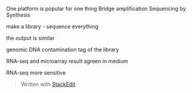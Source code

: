 One platform is popular for one thing
Bridge amplification 
Sequencing by Synthesis

make a library - sequence everything

the output is similar

genomic DNA contamination
tag of the library

RNA-seq and microarray result agreen in medium

RNA-seq more sensitive


> Written with [StackEdit](https://stackedit.io/).
<!--stackedit_data:
eyJoaXN0b3J5IjpbMTc0MTkzOTI1MywtMTQ2ODI4MzQzMSwtMz
M5Mzk5NTY3LC04NDM3MjY2NzYsLTMzNzE3ODQ4MSwyMDM1NjY4
MTU3LDczMDk5ODExNl19
-->